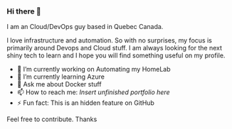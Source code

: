 ### Hi there 👋 
I am an Cloud/DevOps guy based in Quebec Canada.

I love infrastructure and automation. So with no surprises, my focus is primarily around Devops and Cloud stuff.
I am always looking for the next shiny tech to learn and I hope you will find something useful on my profile.


- 🔭 I’m currently working on Automating my HomeLab
- 🌱 I’m currently learning Azure 
 - 💬 Ask me about Docker stuff
 - 📫 How to reach me: *Insert unfinished portfolio here* 
 - ⚡ Fun fact: This is an hidden feature on GitHub
 
Feel free to contribute.
Thanks


<!--
I am always searching for new ways to optimize and improves the life of people around me using tech. 
- 🔭 I’m currently working on ...
- 🌱 I’m currently learning Azure
- 👯 I’m looking to collaborate on ...
- 🤔 I’m looking for help with ...
- 💬 Ask me about ...
- 📫 How to reach me: ...
- 😄 Pronouns: ...
- ⚡ Fun fact: ...
-->
